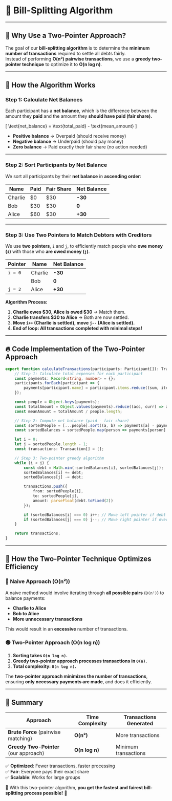 # **📖 Bill-Splitting Algorithm**

---

## **🧮 Why Use a Two-Pointer Approach?**
The goal of our **bill-splitting algorithm** is to determine the **minimum number of transactions** required to settle all debts fairly.  
Instead of performing **O(n²) pairwise transactions**, we use a **greedy two-pointer technique** to optimize it to **O(n log n)**.

---

## **🔢 How the Algorithm Works**
### **Step 1: Calculate Net Balances**
Each participant has a **net balance**, which is the difference between the amount they **paid** and the amount they **should have paid (fair share).**

\[
\text{net\_balance} = \text{total\_paid} - \text{mean\_amount}
\]

- **Positive balance** → Overpaid (should receive money)
- **Negative balance** → Underpaid (should pay money)
- **Zero balance** → Paid exactly their fair share (no action needed)

---

### **Step 2: Sort Participants by Net Balance**
We sort all participants by their **net balance** in **ascending order**:

| Name    | Paid | Fair Share | Net Balance |
|---------|------|------------|-------------|
| Charlie | $0   | $30        | **-30**     |
| Bob     | $30  | $30        | **0**       |
| Alice   | $60  | $30        | **+30**     |

---

### **Step 3: Use Two Pointers to Match Debtors with Creditors**
We use **two pointers**, `i` and `j`, to efficiently match people who **owe money (`i`)** with those who **are owed money (`j`)**.

| Pointer | Name    | Net Balance |
|---------|--------|-------------|
| `i = 0` | Charlie | **-30**      |
|         | Bob     | **0**        |
| `j = 2` | Alice   | **+30**      |

**Algorithm Process:**
1. **Charlie owes $30, Alice is owed $30** → Match them.
2. **Charlie transfers $30 to Alice** → Both are now settled.
3. **Move `i++` (Charlie is settled), move `j--` (Alice is settled).**
4. **End of loop: All transactions completed with minimal steps!**

---

## **🔥 Code Implementation of the Two-Pointer Approach**
```typescript
export function calculateTransactions(participants: Participant[]): Transaction[] {
    // Step 1: Calculate total expenses for each participant
    const payments: Record<string, number> = {};
    participants.forEach(participant => {
        payments[participant.name] = participant.items.reduce((sum, item) => sum + item.price, 0);
    });

    const people = Object.keys(payments);
    const totalAmount = Object.values(payments).reduce((acc, curr) => acc + curr, 0);
    const meanAmount = totalAmount / people.length;

    // Step 2: Compute net balance (paid - fair share)
    const sortedPeople = [...people].sort((a, b) => payments[a] - payments[b]);
    const sortedBalances = sortedPeople.map(person => payments[person] - meanAmount);

    let i = 0;
    let j = sortedPeople.length - 1;
    const transactions: Transaction[] = [];

    // Step 3: Two-pointer greedy algorithm
    while (i < j) {
        const debt = Math.min(-sortedBalances[i], sortedBalances[j]);
        sortedBalances[i] += debt;
        sortedBalances[j] -= debt;

        transactions.push({
            from: sortedPeople[i],
            to: sortedPeople[j],
            amount: parseFloat(debt.toFixed(2))
        });

        if (sortedBalances[i] === 0) i++; // Move left pointer if debt is settled
        if (sortedBalances[j] === 0) j--; // Move right pointer if overpayment is settled
    }

    return transactions;
}
```

---

## **🚀 How the Two-Pointer Technique Optimizes Efficiency**
### **🔴 Naive Approach (O(n²))**
A naive method would involve iterating through **all possible pairs** (`O(n²)`) to balance payments:
- **Charlie to Alice**
- **Bob to Alice**
- **More unnecessary transactions**

This would result in an **excessive** number of transactions.

### **🟢 Two-Pointer Approach (O(n log n))**
1. **Sorting takes `O(n log n)`.**
2. **Greedy two-pointer approach processes transactions in `O(n)`.**
3. **Total complexity: `O(n log n)`.**

The **two-pointer approach minimizes the number of transactions**, ensuring **only necessary payments are made**, and does it efficiently.

---

## **🎯 Summary**
| Approach   | Time Complexity | Transactions Generated |
|------------|----------------|------------------------|
| **Brute Force** (pairwise matching) | **O(n²)** | More transactions |
| **Greedy Two-Pointer** (our approach) | **O(n log n)** | Minimum transactions |

✅ **Optimized**: Fewer transactions, faster processing  
✅ **Fair**: Everyone pays their exact share  
✅ **Scalable**: Works for large groups

🚀 With this two-pointer algorithm, **you get the fastest and fairest bill-splitting process possible!** 🎉